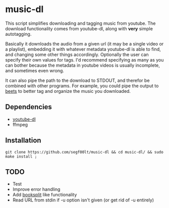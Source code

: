 # music-dl

This script simplifies downloading and tagging music from youtube. The
download functionality comes from youtube-dl, along with **very** simple
autotagging.

Basically it downloads the audio from a given url (it may
be a single video or a playlist), embedding it with whatever metadata
youtube-dl is able to find, and changing some other things accordingly.
Optionally the user can specify their own values for tags. I'd recommend
specifying as many as you can bother because the metadata in youtube videos is
usually incomplete, and sometimes even wrong.

It can also pipe the path to the download to STDOUT, and therefor be combined
with other programs. For example, you could pipe the output to
[beets](https://beets.io/) to better tag and organize the music you downloaded.

## Dependencies

- [youtube-dl](https://youtube-dl.org/)
- ffmpeg

## Installation

`git clone https://github.com/segf00lt/music-dl && cd music-dl/ && sudo make install ;`

## TODO

- Test
- Improve error handling
- Add [booksplit](https://github.com/LukeSmithxyz/voidrice/blob/master/.local/bin/booksplit) like functionality
- Read URL from stdin if -u option isn't given (or get rid of -u entirely)
